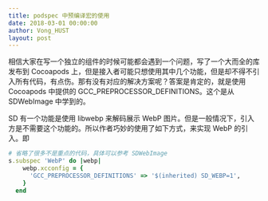 ```yaml
---
title: podspec 中预编译宏的使用
date: 2018-03-01 00:00:00
author: Vong_HUST
layout: post
---
```



相信大家在写一个独立的组件的时候可能都会遇到一个问题，写了一个大而全的库发布到 Cocoapods 上，但是接入者可能只想使用其中几个功能，但是却不得不引入所有代码，有点伤。那有没有对应的解决方案呢？答案是肯定的，就是使用 Cocoapods 中提供的 GCC_PREPROCESSOR_DEFINITIONS。这个是从 SDWebImage 中学到的。

SD 有一个功能是使用 libwebp 来解码展示 WebP 图片。但是一般情况下，引入方是不需要这个功能的。所以作者巧妙的使用了如下方式，来实现 WebP 的引入。即

```ruby
# 省略了很多不是重点的代码，具体可以参考 SDWebImage
s.subspec 'WebP' do |webp|
    webp.xcconfig = { 
      'GCC_PREPROCESSOR_DEFINITIONS' => '$(inherited) SD_WEBP=1',
    }
  end
```
